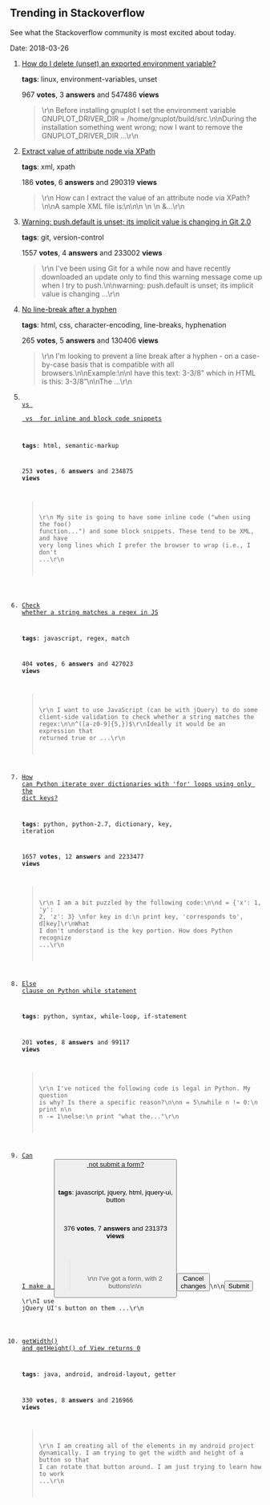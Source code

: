 ## Trending in Stackoverflow

See what the Stackoverflow community is most excited about today.

Date: 2018-03-26


1. [How do I delete (unset) an exported environment variable?](https://stackoverflow.com/questions/6877727/how-do-i-delete-unset-an-exported-environment-variable)

    **tags**: linux, environment-variables, unset
            
    967 **votes**, 3 **answers** and 547486 **views**

    > \r\n            Before installing gnuplot I set the environment variable GNUPLOT_DRIVER_DIR = /home/gnuplot/build/src.\n\nDuring the installation something went wrong; now I want to remove the GNUPLOT_DRIVER_DIR ...\r\n        

    
2. [Extract value of attribute node via XPath](https://stackoverflow.com/questions/4835891/extract-value-of-attribute-node-via-xpath)

    **tags**: xml, xpath
            
    186 **votes**, 6 **answers** and 290319 **views**

    > \r\n            How can I extract the value of an attribute node via XPath?\n\nA sample XML file is:\n\n<parents name='Parents'>\n  <Parent id='1' name='Parent_1'>\n    <Children name='Children'>\n      &...\r\n        

    
3. [Warning: push.default is unset; its implicit value is changing in Git 2.0](https://stackoverflow.com/questions/13148066/warning-push-default-is-unset-its-implicit-value-is-changing-in-git-2-0)

    **tags**: git, version-control
            
    1557 **votes**, 4 **answers** and 233002 **views**

    > \r\n            I've been using Git for a while now and have recently downloaded an update only to find this warning message come up when I try to push.\n\nwarning: push.default is unset; its implicit value is changing ...\r\n        

    
4. [No line-break after a hyphen](https://stackoverflow.com/questions/7691569/no-line-break-after-a-hyphen)

    **tags**: html, css, character-encoding, line-breaks, hyphenation
            
    265 **votes**, 5 **answers** and 130406 **views**

    > \r\n            I'm looking to prevent a line break after a hyphen - on a case-by-case basis that is compatible with all browsers.\n\nExample:\n\nI have this text:  3-3/8" which in HTML is this:  3-3/8&rdquo;\n\nThe ...\r\n        

    
5. [<code> vs <pre> vs <samp> for inline and block code snippets](https://stackoverflow.com/questions/4611591/code-vs-pre-vs-samp-for-inline-and-block-code-snippets)

    **tags**: html, semantic-markup
            
    253 **votes**, 6 **answers** and 234875 **views**

    > \r\n            My site is going to have some inline code ("when using the foo() function...") and some block snippets. These tend to be XML, and have very long lines which I prefer the browser to wrap (i.e., I don't ...\r\n        

    
6. [Check whether a string matches a regex in JS](https://stackoverflow.com/questions/6603015/check-whether-a-string-matches-a-regex-in-js)

    **tags**: javascript, regex, match
            
    404 **votes**, 6 **answers** and 427023 **views**

    > \r\n            I want to use JavaScript (can be with jQuery) to do some client-side validation to check whether a string matches the regex:\n\n^([a-z0-9]{5,})$\r\nIdeally it would be an expression that returned true or ...\r\n        

    
7. [How can Python iterate over dictionaries with 'for' loops using only the dict keys?](https://stackoverflow.com/questions/3294889/how-can-python-iterate-over-dictionaries-with-for-loops-using-only-the-dict-ke)

    **tags**: python, python-2.7, dictionary, key, iteration
            
    1657 **votes**, 12 **answers** and 2233477 **views**

    > \r\n            I am a bit puzzled by the following code:\n\nd = {'x': 1, 'y': 2, 'z': 3} \nfor key in d:\n    print key, 'corresponds to', d[key]\r\nWhat I don't understand is the key portion. How does Python recognize ...\r\n        

    
8. [Else clause on Python while statement](https://stackoverflow.com/questions/3295938/else-clause-on-python-while-statement)

    **tags**: python, syntax, while-loop, if-statement
            
    201 **votes**, 8 **answers** and 99117 **views**

    > \r\n            I've noticed the following code is legal in Python. My question is why? Is there a specific reason?\n\nn = 5\nwhile n != 0:\n    print n\n    n -= 1\nelse:\n    print "what the..."\r\n        

    
9. [Can I make a <button> not submit a form?](https://stackoverflow.com/questions/3314989/can-i-make-a-button-not-submit-a-form)

    **tags**: javascript, jquery, html, jquery-ui, button
            
    376 **votes**, 7 **answers** and 231373 **views**

    > \r\n            I've got a form, with 2 buttons\n\n<a href="index.html"><button>Cancel changes</button></a>\n\n<button type="submit">Submit</button>\r\nI use jQuery UI's button on them ...\r\n        

    
10. [getWidth() and getHeight() of View returns 0](https://stackoverflow.com/questions/3591784/getwidth-and-getheight-of-view-returns-0)

    **tags**: java, android, android-layout, getter
            
    330 **votes**, 8 **answers** and 216966 **views**

    > \r\n            I am creating all of the elements in my android project dynamically. I am trying to get the width and height of a button so that I can rotate that button around. I am just trying to learn how to work ...\r\n        

    